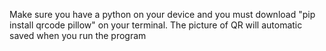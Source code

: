 Make sure you have a python on your device and you must download "pip install qrcode pillow" on your terminal. The picture of QR will automatic saved when you run the program
